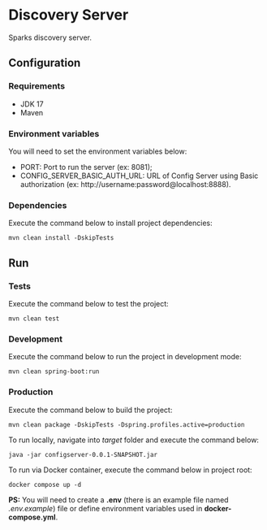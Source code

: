 # Discovery Server

Sparks discovery server.

## Configuration

### Requirements

- JDK 17
- Maven

### Environment variables

You will need to set the environment variables below:

- PORT: Port to run the server (ex: 8081);
- CONFIG_SERVER_BASIC_AUTH_URL: URL of Config Server using Basic authorization (ex: http://username:password@localhost:8888).

### Dependencies

Execute the command below to install project dependencies:

```shell
mvn clean install -DskipTests
```

## Run

### Tests

Execute the command below to test the project:

```shell
mvn clean test
```

### Development

Execute the command below to run the project in development mode:

```shell
mvn clean spring-boot:run
```

### Production

Execute the command below to build the project:

```shell
mvn clean package -DskipTests -Dspring.profiles.active=production
```

To run locally, navigate into _target_ folder and execute the command below:

```shell
java -jar configserver-0.0.1-SNAPSHOT.jar
```

To run via Docker container, execute the command below in project root:

```shell
docker compose up -d
```

**PS:** You will need to create a **.env** (there is an example file named _.env.example_) file or define environment variables used in **docker-compose.yml**.